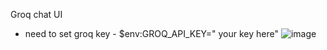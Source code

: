 Groq chat UI
- need to set groq key - $env:GROQ_API_KEY=" your key here"
![image](https://github.com/njasharp/Gchat/assets/39777038/1bb13491-08a5-4911-8271-0b1442f8f2d8)
